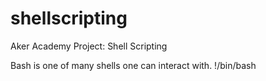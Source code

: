 # shellscripting
Aker Academy Project: Shell Scripting 

Bash is one of many shells one can interact with. 
    !/bin/bash

    

